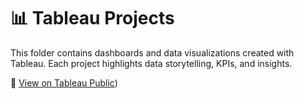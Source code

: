 # 📊 Tableau Projects

This folder contains dashboards and data visualizations created with Tableau. Each project highlights data storytelling, KPIs, and insights.  

🔗 [View on Tableau Public](https://public.tableau.com/app/profile/jaime.silva8292/vizzes))
